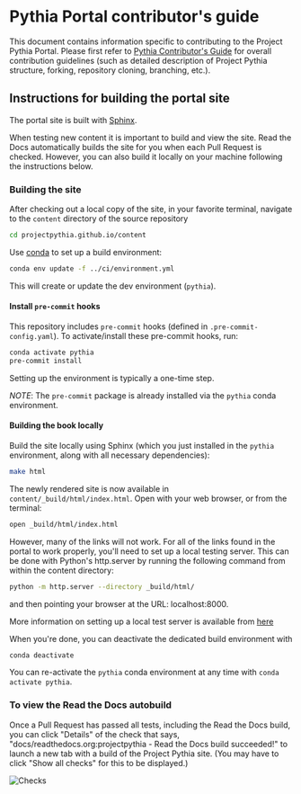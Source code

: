 # Pythia Portal contributor's guide

This document contains information specific to contributing to the
Project Pythia Portal. Please first refer to [Pythia Contributor's
Guide](https://projectpythia.org/pages/contributing.html) for overall
contribution guidelines (such as detailed description of Project
Pythia structure, forking, repository cloning, branching, etc.).

## Instructions for building the portal site

The portal site is built with [Sphinx](https://www.sphinx-doc.org/).

When testing new content it is important to build and view the site. Read the Docs automatically builds the site for you when each Pull Request is checked. However, you can also build it locally on your machine following the instructions
below.

### Building the site

After checking out a local copy of the site, in your favorite terminal, navigate to the `content` directory of the source repository

```bash
cd projectpythia.github.io/content
```

Use [conda](https://docs.conda.io/) to set up a build environment:

```bash
conda env update -f ../ci/environment.yml
```

This will create or update the dev environment (`pythia`).

#### Install `pre-commit` hooks

This repository includes `pre-commit` hooks (defined in
`.pre-commit-config.yaml`). To activate/install these pre-commit
hooks, run:

```bash
conda activate pythia
pre-commit install
```

Setting up the environment is typically a one-time step.

_NOTE_: The `pre-commit` package is already installed via the `pythia` conda environment.

#### Building the book locally

Build the site locally using Sphinx (which you just installed in the `pythia` environment, along with all necessary dependencies):

```bash
make html
```

The newly rendered site is now available in `content/_build/html/index.html`.
Open with your web browser, or from the terminal:

```bash
open _build/html/index.html
```

However, many of the links will not work. For all of the links
found in the portal to work properly, you'll need to set up a local
testing server. This can be done with Python's http.server by running
the following command from within the content directory:

```bash
python -m http.server --directory _build/html/
```

and then pointing your browser at the URL: localhost:8000.

More information on setting up a local test server is available from [here](https://developer.mozilla.org/en-US/docs/Learn/Common_questions/set_up_a_local_testing_server)

When you're done, you can deactivate the dedicated build environment with

```bash
conda deactivate
```

You can re-activate the `pythia` conda environment at any time with `conda activate pythia`.

### To view the Read the Docs autobuild

Once a Pull Request has passed all tests, including the Read the Docs build, you can click "Details" of the check that says, "docs/readthedocs.org:projectpythia - Read the Docs build succeeded!" to launch a new tab with a build of the Project Pythia site. (You may have to click "Show all checks" for this to be displayed.)

![Checks](/content/_static/images/ReadtheDocsAutobuild.png)
